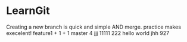 # LearnGit
Creating a new branch is quick and simple AND merge.
practice makes execelent!
feature1 + 1 + 1
master
4
jjj
11111
222
hello world
jhh
927
